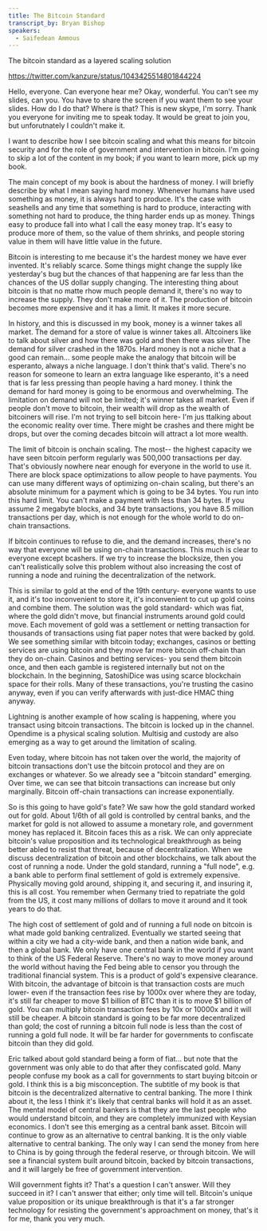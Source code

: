 ```yaml
---
title: The Bitcoin Standard
transcript_by: Bryan Bishop
speakers:
  - Saifedean Ammous
---
```

The bitcoin standard as a layered scaling solution

<https://twitter.com/kanzure/status/1043425514801844224>

Hello, everyone. Can everyone hear me? Okay, wonderful. You can't see my slides, can you. You have to share the screen if you want them to see your slides. How do I do that? Where is that?  This is new skype, I'm sorry. Thank you everyone for inviting me to speak today. It would be great to join you, but unforutnately I couldn't make it.

I want to describe how I see bitcoin scaling and what this means for bitcoin security and for the role of government and intervention in bitcoin. I'm going to skip a lot of the content in my book; if you want to learn more, pick up my book.

The main concept of my book is about the hardness of money. I will briefly describe by what I mean saying hard money. Whenever humans have used something as money, it is always hard to produce. It's the case with seashells and any time that something is hard to produce, interacting with something not hard to produce, the thing harder ends up as money. Things easy to produce fall into what I call the easy money trap. It's easy to produce more of them, so the value of them shrinks, and people storing value in them will have little value in the future.

Bitcoin is interesting to me because it's the hardest money we have ever invented. It's reliably scarce. Some things might change the supply like yesterday's bug but the chances of that happening are far less than the chances of the US dollar supply changing. The interesting thing about bitcoin is that no matte rhow much people demand it, there's no way to increase the supply. They don't make more of it. The production of bitcoin becomes more expensive and it has a limit. It makes it more secure.

In history, and this is discussed in my book, money is a winner takes all market. The demand for a store of value is winner takes all. Altcoiners like to talk about silver and how there was gold and then there was silver. The demand for silver crashed in the 1870s. Hard money is not a niche that a good can remain... some people make the analogy that bitcoin will be esperanto, always a niche language. I don't think that's valid. There's no reason for someone to learn an extra language like esperanto, it's a need that is far less pressing than people having a hard money. I think the demand for hard money is going to be enormous and overwhelming. The limitation on demand will not be limited; it's winner takes all market. Even if people don't move to bitcoin, their wealth will drop as the wealth of bitcoiners will rise. I'm not trying to sell bitcoin here- I'm jus ttalking about the economic reality over time. There might be crashes and there might be drops, but over the coming decades bitcoin will attract a lot more wealth.

The limit of bitcoin is onchain scaling. The most-- the highest capacity we have seen bitcoin perform regularly was 500,000 transactions per day. That's obviously nowhere near enough for everyone in the world to use it. There are block space optimizations to allow people to have payments. You can use many different ways of optimizing on-chain scaling, but there's an absolute minimum for a payment which is going to be 34 bytes. You run into this hard limit. You can't make a payment with less than 34 bytes. If you assume 2 megabyte blocks, and 34 byte transactions, you have 8.5 million transactions per day, which is not enough for the whole world to do on-chain transactions.

If bitcoin continues to refuse to die, and the demand increases, there's no way that everyone will be using on-chain transactions. This much is clear to everyone except bcashers. If we try to increase the blocksize, then you can't realistically solve this problem without also increasing the cost of running a node and ruining the decentralization of the network.

This is similar to gold at the end of the 19th century- everyone wants to use it, and it's too inconvenient to store it, it's inconvenient to cut up gold coins and combine them. The solution was the gold standard- which was fiat, where the gold didn't move, but financial instruments around gold could move. Each movement of gold was a settlement or netting transaction for thousands of transactions using fiat paper notes that were backed by gold. We see something similar with bitcoin today; exchanges, casinos or betting services are using bitcoin and they move far more bitcoin off-chain than they do on-chain. Casinos and betting services- you send them bitcoin once, and then each gamble is registered internally but not on the blockchain. In the beginning, SatoshiDice was using scarce blockchain space for their rolls. Many of these transactions, you're trusting the casino anyway, even if you can verify afterwards with just-dice HMAC thing anyway.

Lightning is another example of how scaling is happening, where you transact using bitcoin transactions. The bitcoin is locked up in the channel. Opendime is a physical scaling solution. Multisig and custody are also emerging as a way to get around the limitation of scaling.

Even today, where bitcoin has not taken over the world, the majority of bitcoin transactions don't use the bitcoin protocol and they are on exchanges or whatever. So we already see a "bitcoin standard" emerging. Over time, we can see that bitcoin transactions can increase but only marginally. Bitcoin off-chain transactions can increase exponentially.

So is this going to have gold's fate? We saw how the gold standard worked out for gold. About 1/6th of all gold is controlled by central banks, and the market for gold is not allowed to assume a monetary role, and government money has replaced it. Bitcoin faces this as a risk. We can only appreciate bitcoin's value proposition and its technological breakthrough as being better abled to resist that threat, because of decentralization. When we discuss decentralization of bitcoin and other blockchains, we talk about the cost of running a node. Under the gold standard, running a "full node", e.g. a bank able to perform final settlement of gold is extremely expensive. Physically moving gold around, shipping it, and securing it, and insuring it, this is all cost. You remember when Germany tried to repatriate the gold from the US, it cost many millions of dollars to move it around and it took years to do that.

The high cost of settlement of gold and of running a full node on bitcoin is what made gold banking centralized. Eventually we started seeing that within a city we had a city-wide bank, and then a nation wide bank, and then a global bank. We only have one central bank in the world if you want to think of the US Federal Reserve. There's no way to move money around the world without having the Fed being able to censor you through the traditional financial system. This is a product of gold's expensive clearance. With bitcoin, the advantage of bitcoin is that transaction costs are much lower- even if the transaction fees rise by 1000x over where they are today, it's still far cheaper to move $1 billion of BTC than it is to move $1 billion of gold. You can multiply bitcoin transaction fees by 10x or 10000x and it will still be cheaper. A bitcoin standard is going to be far more decentralized than gold; the cost of running a bitcoin full node is less than the cost of running a gold full node. It will be far harder for governments to confiscate bitcoin than they did gold.

Eric talked about gold standard being a form of fiat... but note that the government was only able to do that after they confiscated gold. Many people confuse my book as a call for governments to start buying bitcoin or gold. I think this is a big misconception. The subtitle of my book is that bitcoin is the decentralized alternative to central banking. The more I think about it, the less I think it's likely that central banks will hold it as an asset. The mental model of central bankers is that they are the last people who would understand bitcoin, and they are completely immunized with Keysian economics. I don't see this emerging as a central bank asset. Bitcoin will continue to grow as an alternative to central banking. It is the only viable alternative to central banking. The only way I can send the money from here to China is by going through the federal reserve, or through bitcoin. We will see a financial system built around bitcoin, backed by bitcoin transactions, and it will largely be free of government intervention.

Will government fights it? That's a question I can't answer. Will they succeed in it? I can't answer that either; only time will tell. Bitcoin's unique value proposition or its unique breakthrough is that it's a far stronger technology for resisting the government's approachment on money, that's it for me, thank you very much.
